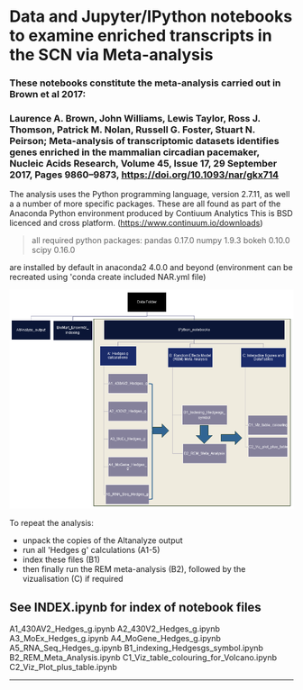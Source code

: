 # Data and Jupyter/IPython notebooks to examine enriched transcripts in the SCN via Meta-analysis
### These notebooks constitute the meta-analysis carried out in Brown et al 2017:

### Laurence A. Brown, John Williams, Lewis Taylor, Ross J. Thomson, Patrick M. Nolan, Russell G. Foster, Stuart N. Peirson; Meta-analysis of transcriptomic datasets identifies genes enriched in the mammalian circadian pacemaker,  Nucleic Acids Research, Volume 45, Issue 17, 29 September 2017, Pages 9860–9873, https://doi.org/10.1093/nar/gkx714

The analysis uses the Python programming language, version 2.7.11, as well a a number of more specific packages. These are all found as part of the Anaconda Python environment produced by Contiuum Analytics This is BSD licenced and cross platform. (https://www.continuum.io/downloads)
>all required python packages:
>pandas  0.17.0
>numpy   1.9.3
>bokeh   0.10.0
>scipy   0.16.0

are installed by default in anaconda2 4.0.0 and beyond
(environment can be recreated using 'conda create included NAR.yml file)

![workflow](/IPython_notebooks/Workflow.png)

To repeat the analysis:
- unpack the copies of the Altanalyze output 
- run all 'Hedges g' calculations (A1-5)
- index these files (B1) 
- then finally run the REM meta-analysis (B2), followed by the vizualisation (C) if required

 ## See INDEX.ipynb for index of notebook files 
  A1_430AV2_Hedges_g.ipynb
  A2_430V2_Hedges_g.ipynb
  A3_MoEx_Hedges_g.ipynb
  A4_MoGene_Hedges_g.ipynb
  A5_RNA_Seq_Hedges_g.ipynb
  B1_indexing_Hedgesgs_symbol.ipynb
  B2_REM_Meta_Analysis.ipynb
  C1_Viz_table_colouring_for_Volcano.ipynb
  C2_Viz_Plot_plus_table.ipynb

-----------------------------------------------------------------------------------------------------------



